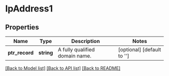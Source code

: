 # IpAddress1

## Properties
Name | Type | Description | Notes
------------ | ------------- | ------------- | -------------
**ptr_record** | **string** | A fully qualified domain name. | [optional] [default to '']

[[Back to Model list]](../../README.md#documentation-of-the-models) [[Back to API list]](../../README.md#documentation) [[Back to README]](../../README.md)


